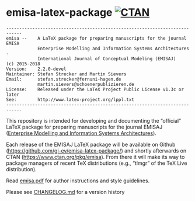 # emisa-latex-package [![CTAN](https://img.shields.io/badge/CTAN-emisa-blue.svg?style=flat-square)](https://ctan.org/pkg/emisa)

```
----------------------------------------------------------------------------
emisa --    A LaTeX package for preparing manuscripts for the journal EMISA
            Enterprise Modelling and Information Systems Architectures -
            International Journal of Conceptual Modeling (EMISAJ)
(c) 2015-2018
Version:    2.2.0-devel
Maintainer: Stefan Strecker and Martin Sievers
Email:      stefan.strecker@fernuni-hagen.de
            martin.sievers@schoenerpublizieren.de
License:    Released under the LaTeX Project Public License v1.3c or later
See:        http://www.latex-project.org/lppl.txt
----------------------------------------------------------------------------
```

This repository is intended for developing and documenting the “official” LaTeX package for preparing manuscripts for the journal EMISAJ ([Enterprise Modelling and Information Systems Architectures](https://emisa-journal.org)).

Each release of the EMISAJ LaTeX package will be available on Github (https://github.com/gi-ev/emisa-latex-package/) and shortly afterwards on CTAN (https://www.ctan.org/pkg/emisa).
From there it will make its way to package managers of recent TeX distributions (e.g., “tlmgr” of the TeX Live distribution).

Read [emisa.pdf](emisa.pdf) for author instructions and style guidelines.

Please see [CHANGELOG.md](CHANGELOG.md) for a version history

